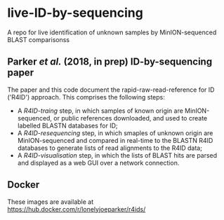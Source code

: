 # live-ID-by-sequencing
A repo for live identification of unknown samples by MinION-sequenced BLAST comparisonss

## Parker *et al.* (2018, in prep) ID-by-sequencing paper
The paper and this code document the rapid-raw-read-reference for ID ('R4ID') approach. This comprises the following steps:

 - A *R4ID-traing* step, in which samples of known origin are MinION-sequenced, or public references downloaded, and used to create labelled BLASTN databases for ID;
 - A *R4ID-resequencing* step, in which smaples of unknown origin are MinION-sequenced and compared in real-time to the BLASTN R4ID databases to generate lists of read alignments to the R4ID data;
 - A *R4ID-visualisation* step, in which the lists of BLAST hits are parsed and displayed as a web GUI over a network connection.

## Docker
These images are available at https://hub.docker.com/r/lonelyjoeparker/r4ids/
